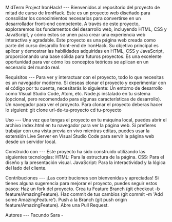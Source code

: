MidTerm Project IronHack! --- 
Bienvenidos al repositorio del proyecto de mitad de curso de IronHack. Este es un proyecto web diseñado para consolidar los conocimientos necesarios para convertirse en un desarrollador front-end competente. A través de este proyecto, exploraremos los fundamentos del desarrollo web, incluyendo HTML, CSS y JavaScript, y cómo estos se unen para crear una experiencia web interactiva y agradable.
Este proyecto es una página web creada como parte del curso desarollo front-end de IronHack. Su objetivo principal es aplicar y demostrar las habilidades adquiridas en HTML, CSS y JavaScript, proporcionando una base sólida para futuros proyectos. 
Es una excelente oportunidad para ver cómo los conceptos teóricos se aplican en un escenario del mundo real.

Requisitos --- 
Para ver y interactuar con el proyecto, todo lo que necesitas es un navegador moderno. Si deseas clonar el proyecto y experimentar con el código por tu cuenta, necesitarás lo siguiente:
Un entorno de desarrollo como Visual Studio Code, Atom, etc.
Node.js instalado en tu sistema (opcional, pero recomendado para algunas características de desarrollo).
Un navegador para ver el proyecto.
Para clonar el proyecto deberas hacer lo siguient:
git clone url-de-tu-proyecto
cd tu-proyecto

Uso --- 
Una vez que tengas el proyecto en tu máquina local, puedes abrir el archivo index.html en tu navegador para ver la página web. Si prefieres trabajar con una vista previa en vivo mientras editas, puedes usar la extensión Live Server en Visual Studio Code para servir la página web desde un servidor local.

Construido con --- 
Este proyecto ha sido construido utilizando las siguientes tecnologías:
HTML: Para la estructura de la página.
CSS: Para el diseño y la presentación visual.
JavaScript: Para la interactividad y la lógica del lado del cliente.

Contribuciones --- 
¡Las contribuciones son bienvenidas y apreciadas! Si tienes alguna sugerencia para mejorar el proyecto, puedes seguir estos pasos:
Haz un fork del proyecto.
Crea tu Feature Branch (git checkout -b feature/AmazingFeature).
Haz commit de tus cambios (git commit -m 'Add some AmazingFeature').
Push a la Branch (git push origin feature/AmazingFeature).
Abre una Pull Request.

Autores --- 
Facundo Sara - 
